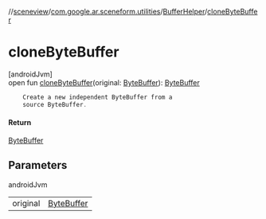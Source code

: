 //[sceneview](../../../index.md)/[com.google.ar.sceneform.utilities](../index.md)/[BufferHelper](index.md)/[cloneByteBuffer](clone-byte-buffer.md)

# cloneByteBuffer

[androidJvm]\
open fun [cloneByteBuffer](clone-byte-buffer.md)(original: [ByteBuffer](https://developer.android.com/reference/kotlin/java/nio/ByteBuffer.html)): [ByteBuffer](https://developer.android.com/reference/kotlin/java/nio/ByteBuffer.html)

```kotlin
    Create a new independent ByteBuffer from a
    source ByteBuffer.

```

#### Return

[ByteBuffer](https://developer.android.com/reference/kotlin/java/nio/ByteBuffer.html)

## Parameters

androidJvm

| | |
|---|---|
| original | [ByteBuffer](https://developer.android.com/reference/kotlin/java/nio/ByteBuffer.html) |
